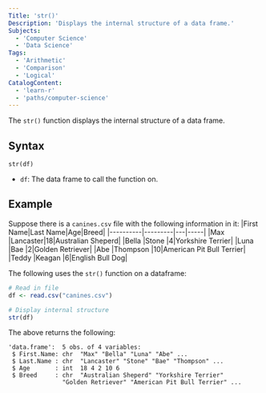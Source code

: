 ```yaml
---
Title: 'str()'
Description: 'Displays the internal structure of a data frame.'
Subjects:
  - 'Computer Science'
  - 'Data Science'
Tags:
  - 'Arithmetic'
  - 'Comparison'
  - 'Logical'
CatalogContent:
  - 'learn-r'
  - 'paths/computer-science'
---
```


The `str()` function displays the internal structure of a data frame.

## Syntax

```pseudo
str(df)
```

- `df`: The data frame to call the function on.

## Example

Suppose there is a `canines.csv` file with the following information in it:
|First Name|Last Name|Age|Breed|
|----------|---------|---|-----|
|Max |Lancaster|18|Australian Sheperd|
|Bella |Stone |4|Yorkshire Terrier|
|Luna |Bae |2|Golden Retriever|
|Abe |Thompson |10|American Pit Bull Terrier|
|Teddy |Keagan |6|English Bull Dog|

The following uses the `str()` function on a dataframe:

```r
# Read in file
df <- read.csv("canines.csv")

# Display internal structure
str(df)
```

The above returns the following:

```shell
'data.frame':  5 obs. of 4 variables:
 $ First.Name: chr  "Max" "Bella" "Luna" "Abe" ...
 $ Last.Name : chr  "Lancaster" "Stone" "Bae" "Thompson" ...
 $ Age       : int  18 4 2 10 6
 $ Breed     : chr  "Australian Sheperd" "Yorkshire Terrier"
               "Golden Retriever" "American Pit Bull Terrier" ...
```
